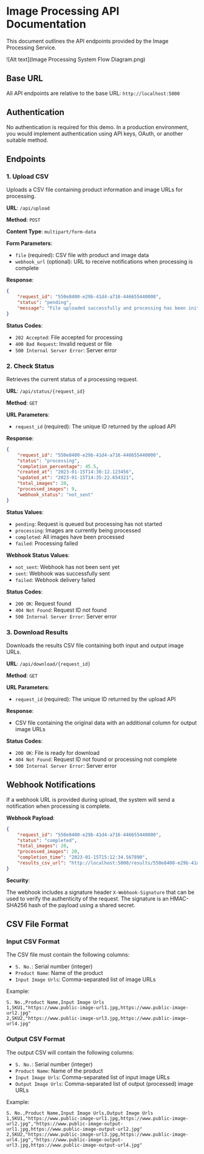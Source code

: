 # Image Processing API Documentation

This document outlines the API endpoints provided by the Image Processing Service.

![Alt text](Image Processing System Flow Diagram.png)

## Base URL

All API endpoints are relative to the base URL: `http://localhost:5000`

## Authentication

No authentication is required for this demo. In a production environment, you would implement authentication using API keys, OAuth, or another suitable method.

## Endpoints

### 1. Upload CSV

Uploads a CSV file containing product information and image URLs for processing.

**URL**: `/api/upload`

**Method**: `POST`

**Content Type**: `multipart/form-data`

**Form Parameters**:
- `file` (required): CSV file with product and image data
- `webhook_url` (optional): URL to receive notifications when processing is complete

**Response**:

```json
{
    "request_id": "550e8400-e29b-41d4-a716-446655440000",
    "status": "pending",
    "message": "File uploaded successfully and processing has been initiated"
}
```

**Status Codes**:
- `202 Accepted`: File accepted for processing
- `400 Bad Request`: Invalid request or file
- `500 Internal Server Error`: Server error

### 2. Check Status

Retrieves the current status of a processing request.

**URL**: `/api/status/{request_id}`

**Method**: `GET`

**URL Parameters**:
- `request_id` (required): The unique ID returned by the upload API

**Response**:

```json
{
    "request_id": "550e8400-e29b-41d4-a716-446655440000",
    "status": "processing",
    "completion_percentage": 45.5,
    "created_at": "2023-01-15T14:30:12.123456",
    "updated_at": "2023-01-15T14:35:22.654321",
    "total_images": 20,
    "processed_images": 9,
    "webhook_status": "not_sent"
}
```

**Status Values**:
- `pending`: Request is queued but processing has not started
- `processing`: Images are currently being processed
- `completed`: All images have been processed
- `failed`: Processing failed

**Webhook Status Values**:
- `not_sent`: Webhook has not been sent yet
- `sent`: Webhook was successfully sent
- `failed`: Webhook delivery failed

**Status Codes**:
- `200 OK`: Request found
- `404 Not Found`: Request ID not found
- `500 Internal Server Error`: Server error

### 3. Download Results

Downloads the results CSV file containing both input and output image URLs.

**URL**: `/api/download/{request_id}`

**Method**: `GET`

**URL Parameters**:
- `request_id` (required): The unique ID returned by the upload API

**Response**:
- CSV file containing the original data with an additional column for output image URLs

**Status Codes**:
- `200 OK`: File is ready for download
- `404 Not Found`: Request ID not found or processing not complete
- `500 Internal Server Error`: Server error

## Webhook Notifications

If a webhook URL is provided during upload, the system will send a notification when processing is complete.

**Webhook Payload**:

```json
{
    "request_id": "550e8400-e29b-41d4-a716-446655440000",
    "status": "completed",
    "total_images": 20,
    "processed_images": 20,
    "completion_time": "2023-01-15T15:12:34.567890",
    "results_csv_url": "http://localhost:5000/results/550e8400-e29b-41d4-a716-446655440000_results.csv"
}
```

**Security**:

The webhook includes a signature header `X-Webhook-Signature` that can be used to verify the authenticity of the request. The signature is an HMAC-SHA256 hash of the payload using a shared secret.

## CSV File Format

### Input CSV Format

The CSV file must contain the following columns:
- `S. No.`: Serial number (integer)
- `Product Name`: Name of the product
- `Input Image Urls`: Comma-separated list of image URLs

Example:
```
S. No.,Product Name,Input Image Urls
1,SKU1,"https://www.public-image-url1.jpg,https://www.public-image-url2.jpg"
2,SKU2,"https://www.public-image-url3.jpg,https://www.public-image-url4.jpg"
```

### Output CSV Format

The output CSV will contain the following columns:
- `S. No.`: Serial number (integer)
- `Product Name`: Name of the product
- `Input Image Urls`: Comma-separated list of input image URLs
- `Output Image Urls`: Comma-separated list of output (processed) image URLs

Example:
```
S. No.,Product Name,Input Image Urls,Output Image Urls
1,SKU1,"https://www.public-image-url1.jpg,https://www.public-image-url2.jpg","https://www.public-image-output-url1.jpg,https://www.public-image-output-url2.jpg"
2,SKU2,"https://www.public-image-url3.jpg,https://www.public-image-url4.jpg","https://www.public-image-output-url3.jpg,https://www.public-image-output-url4.jpg"
```
